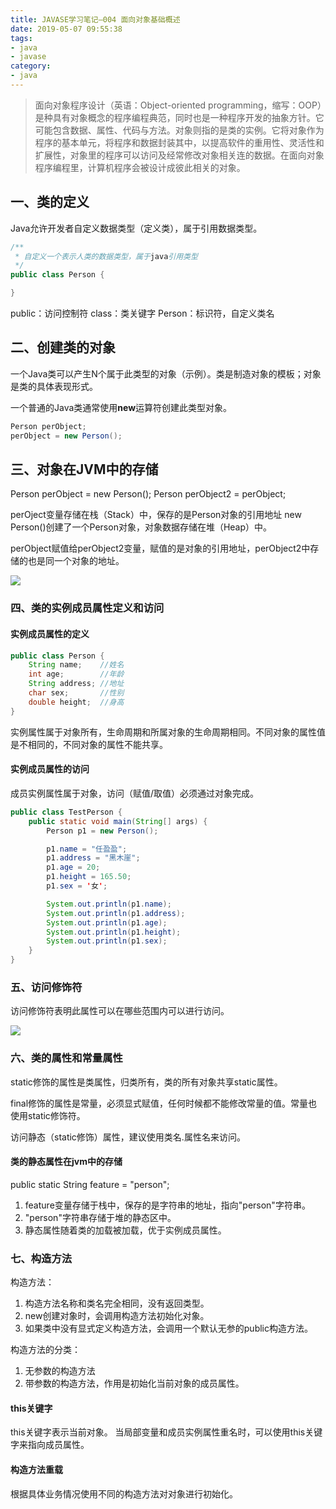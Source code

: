 ```yaml
---
title: JAVASE学习笔记—004 面向对象基础概述
date: 2019-05-07 09:55:38
tags:
- java
- javase
category:
- java
---
```


> 面向对象程序设计（英语：Object-oriented programming，缩写：OOP）是种具有对象概念的程序编程典范，同时也是一种程序开发的抽象方针。它可能包含数据、属性、代码与方法。对象则指的是类的实例。它将对象作为程序的基本单元，将程序和数据封装其中，以提高软件的重用性、灵活性和扩展性，对象里的程序可以访问及经常修改对象相关连的数据。在面向对象程序编程里，计算机程序会被设计成彼此相关的对象。

## 一、类的定义

Java允许开发者自定义数据类型（定义类），属于引用数据类型。

``` java
/**
 * 自定义一个表示人类的数据类型，属于java引用类型
 */
public class Person {

}
```

public：访问控制符
class：类关键字
Person：标识符，自定义类名

<!-- more -->

## 二、创建类的对象

一个Java类可以产生N个属于此类型的对象（示例）。类是制造对象的模板；对象是类的具体表现形式。

一个普通的Java类通常使用**new**运算符创建此类型对象。

``` java
Person perObject;
perObject = new Person();
```

## 三、对象在JVM中的存储
Person perObject = new Person();
Person perObject2 = perObject;

perOject变量存储在栈（Stack）中，保存的是Person对象的引用地址
new Person()创建了一个Person对象，对象数据存储在堆（Heap）中。

perObject赋值给perObject2变量，赋值的是对象的引用地址，perObject2中存储的也是同一个对象的地址。

![](http://image.5460cc.com/image/jpg/java/javase/004-oop/01.jpg)

### 四、类的实例成员属性定义和访问

#### 实例成员属性的定义
``` java
public class Person {
    String name;    //姓名
    int age;        //年龄
    String address; //地址
    char sex;       //性别
    double height;  //身高
}
```

实例属性属于对象所有，生命周期和所属对象的生命周期相同。不同对象的属性值是不相同的，不同对象的属性不能共享。


#### 实例成员属性的访问

成员实例属性属于对象，访问（赋值/取值）必须通过对象完成。

``` java
public class TestPerson {
    public static void main(String[] args) {
        Person p1 = new Person();

        p1.name = "任盈盈";
        p1.address = "黑木崖";
        p1.age = 20;
        p1.height = 165.50;
        p1.sex = '女';

        System.out.println(p1.name);
        System.out.println(p1.address);
        System.out.println(p1.age);
        System.out.println(p1.height);
        System.out.println(p1.sex);
    }
}
```

### 五、访问修饰符

访问修饰符表明此属性可以在哪些范围内可以进行访问。

![](http://image.5460cc.com/image/jpg/java/javase/004-oop/02.png)


### 六、类的属性和常量属性

static修饰的属性是类属性，归类所有，类的所有对象共享static属性。

final修饰的属性是常量，必须显式赋值，任何时候都不能修改常量的值。常量也使用static修饰符。

访问静态（static修饰）属性，建议使用类名.属性名来访问。

#### 类的静态属性在jvm中的存储

public static String feature = "person";

1. feature变量存储于栈中，保存的是字符串的地址，指向"person"字符串。
2. "person"字符串存储于堆的静态区中。
3. 静态属性随着类的加载被加载，优于实例成员属性。

### 七、构造方法

构造方法：
1. 构造方法名称和类名完全相同，没有返回类型。
2. new创建对象时，会调用构造方法初始化对象。
3. 如果类中没有显式定义构造方法，会调用一个默认无参的public构造方法。 

构造方法的分类：
1. 无参数的构造方法
2. 带参数的构造方法，作用是初始化当前对象的成员属性。

#### this关键字

this关键字表示当前对象。
当局部变量和成员实例属性重名时，可以使用this关键字来指向成员属性。

#### 构造方法重载
根据具体业务情况使用不同的构造方法对对象进行初始化。


